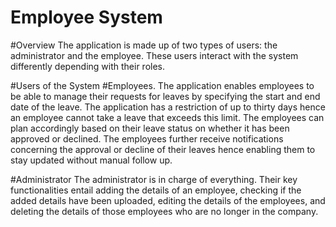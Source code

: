 # Employee System

#Overview
The application is made up of two types of users: the administrator and the employee. These users interact with the system differently depending with their roles.

#Users of the System
#Employees.
The application enables employees to be able to manage their requests for leaves by specifying the start and end date of the leave. The application has a restriction of up to thirty days hence an employee cannot take a leave that exceeds this limit.
The employees can plan accordingly based on their leave status on whether it has been approved or declined.
The employees further receive notifications concerning the approval or decline of their leaves hence enabling them to stay updated without manual follow up.

#Administrator
The administrator is in charge of everything. Their key functionalities entail adding the details of an employee, checking if the added details have been uploaded, editing the details of the employees, and deleting the details of those employees who are no longer in the company.



